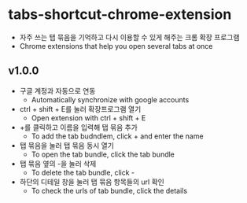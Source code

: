 # tabs-shortcut-chrome-extension
- 자주 쓰는 탭 묶음을 기억하고 다시 이용할 수 있게 해주는 크롬 확장 프로그램
- Chrome extensions that help you open several tabs at once
## v1.0.0
- 구글 계정과 자동으로 연동
  - Automatically synchronize with google accounts
- ctrl + shift + E를 눌러 확장프로그램 열기
  - Open extension with ctrl + shift + E
- \+를 클릭하고 이름을 입력해 탭 묶음 추가
  - To add the tab budndlem, click \+ and enter the name
- 탭 묶음을 눌러 탭 묶음 동시 열기
  - To open the tab bundle, click the tab bundle
- 탭 묶음 옆의 \-을 눌러 삭제
  - To delete the tab bundle, click \-
- 하단의 디테일 창을 눌러 탭 묶음 항목들의 url 확인
  - To check the urls of tab bundle, click the details
